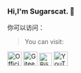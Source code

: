 ### Hi,I'm Sugarscat. :wave:

你可以访问：
> You can visit:

[<img title = "Official website" src = "https://github.com/Sugarscat/Icon/blob/main/website.png" height = "32">](https://sugarscat.github.io/)
[<img title = "Gitee" src = "https://github.com/Sugarscat/Icon/blob/main/gitee.png" height = "32">](https://gitee.com/Sugarscat)
[<img title = "BiliBili" src = "https://github.com/Sugarscat/Icon/blob/main/bilibili.png" height = "29">](https://space.bilibili.com/693173327?spm_id_from=333.1007.0.0)
[<img title = "YouTube" src = "https://github.com/Sugarscat/Icon/blob/main/youtube.png" height = "32">](https://www.youtube.com/channel/UCzatmr6pXZzMRe4gbhJqIPA)